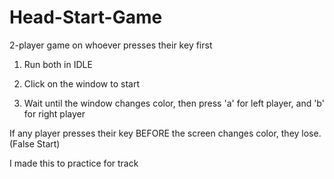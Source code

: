 # Head-Start-Game
2-player game on whoever presses their key first

1. Run both in IDLE

2. Click on the window to start

3. Wait until the window changes color, then press 'a' for left player, and 'b' for right player

If any player presses their key BEFORE the screen changes color, they lose. (False Start)

I made this to practice for track
